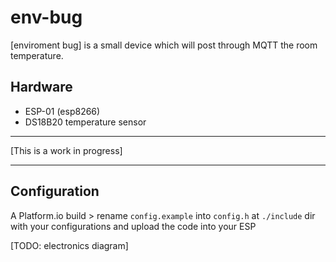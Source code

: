 # env-bug

[enviroment bug] is a small device which will post through MQTT the room temperature.

## Hardware
- ESP-01 (esp8266) 
- DS18B20 temperature sensor

---
[This is a work in progress]

---

## Configuration

A Platform.io build > rename `config.example` into `config.h` at `./include` dir with your configurations and upload the code into your ESP

[TODO: electronics diagram]
